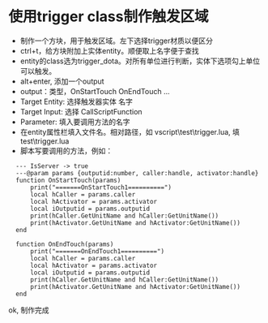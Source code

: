 # 使用trigger class制作触发区域

  * 制作一个方块，用于触发区域。左下选择trigger材质以便区分
  * ctrl+t，给方块附加上实体entity。顺便取上名字便于查找
  * entity的class选为trigger_dota。对所有单位进行判断，实体下选项勾上单位可以触发。
  * alt+enter, 添加一个output
  * output：类型，OnStartTouch OnEndTouch ...
  * Target Entity: 选择触发器实体 名字
  * Target Input: 选择 CallScriptFunction
  * Parameter: 填入要调用方法的名字
  * 在entity属性栏填入文件名。相对路径，如 vscript\test\trigger.lua, 填 test\trigger.lua
  * 脚本写要调用的方法，例如：

  ```
	--- IsServer -> true
	---@param params {outputid:number, caller:handle, activator:handle}
	function OnStartTouch(params)
		print("=======OnStartTouch1==========")
		local hCaller = params.caller
		local hActivator = params.activator
		local iOutputid = params.outputid
		print(hCaller.GetUnitName and hCaller:GetUnitName())
		print(hActivator.GetUnitName and hActivator:GetUnitName())
	end

	function OnEndTouch(params)
		print("=======OnEndTouch1==========")
		local hCaller = params.caller
		local hActivator = params.activator
		local iOutputid = params.outputid
		print(hCaller.GetUnitName and hCaller:GetUnitName())
		print(hActivator.GetUnitName and hActivator:GetUnitName())
	end
  ```
  ok, 制作完成